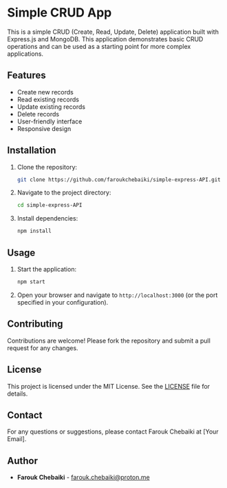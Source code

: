 # Simple CRUD App

This is a simple CRUD (Create, Read, Update, Delete) application built with Express.js and MongoDB. This application demonstrates basic CRUD operations and can be used as a starting point for more complex applications.

## Features

- Create new records
- Read existing records
- Update existing records
- Delete records
- User-friendly interface
- Responsive design

## Installation

1. Clone the repository:
    ```bash
    git clone https://github.com/faroukchebaiki/simple-express-API.git
    ```
2. Navigate to the project directory:
    ```bash
    cd simple-express-API
    ```
3. Install dependencies:
    ```bash
    npm install
    ```

## Usage

1. Start the application:
    ```bash
    npm start
    ```
2. Open your browser and navigate to `http://localhost:3000` (or the port specified in your configuration).

## Contributing

Contributions are welcome! Please fork the repository and submit a pull request for any changes.

## License

This project is licensed under the MIT License. See the [LICENSE](LICENSE) file for details.

## Contact

For any questions or suggestions, please contact Farouk Chebaiki at [Your Email].
## Author

- **Farouk Chebaiki** - [farouk.chebaiki@proton.me](mailto:farouk.chebaiki@proton.me)
